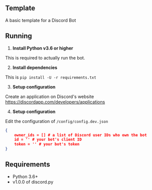 ## Template
A basic template for a Discord Bot

## Running

1. **Install Python v3.6 or higher**

This is required to actually run the bot.

2. **Install dependencies**

This is `pip install -U -r requirements.txt`

3. **Setup configuration**

Create an application on Discord's website https://discordapp.com/developers/applications

4. **Setup configuration**

Edit the configuration of `/config/config.dev.json`

```json
{
    owner_ids = [] # a list of Discord user IDs who own the bot
    id = '' # your bot's client ID
    token = '' # your bot's token
}
```

## Requirements

- Python 3.6+
- v1.0.0 of discord.py
